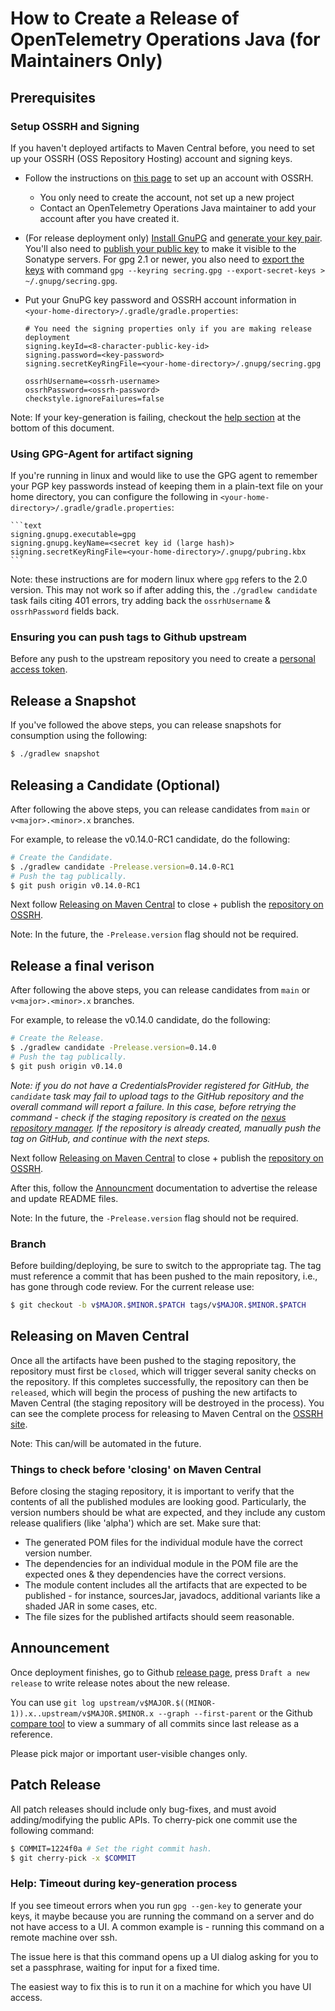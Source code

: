 # How to Create a Release of OpenTelemetry Operations Java (for Maintainers Only)

## Prerequisites

### Setup OSSRH and Signing

If you haven't deployed artifacts to Maven Central before, you need to set up
your OSSRH (OSS Repository Hosting) account and signing keys.

- Follow the instructions on [this
  page](http://central.sonatype.org/pages/ossrh-guide.html) to set up an account
  with OSSRH.
  - You only need to create the account, not set up a new project
  - Contact an OpenTelemetry Operations Java maintainer to add your account
        after you have created it.
- (For release deployment only) [Install
    GnuPG](http://central.sonatype.org/pages/working-with-pgp-signatures.html#installing-gnupg)
    and [generate your key
    pair](http://central.sonatype.org/pages/working-with-pgp-signatures.html#generating-a-key-pair).
    You'll also need to [publish your public
    key](http://central.sonatype.org/pages/working-with-pgp-signatures.html#distributing-your-public-key)
    to make it visible to the Sonatype servers. For gpg 2.1 or newer, you also
    need to [export the
    keys](https://docs.gradle.org/current/userguide/signing_plugin.html#sec:signatory_credentials)
    with command `gpg --keyring secring.gpg --export-secret-keys >
    ~/.gnupg/secring.gpg`.
- Put your GnuPG key password and OSSRH account information in
  `<your-home-directory>/.gradle/gradle.properties`:

    ```text
    # You need the signing properties only if you are making release deployment
    signing.keyId=<8-character-public-key-id>
    signing.password=<key-password>
    signing.secretKeyRingFile=<your-home-directory>/.gnupg/secring.gpg

    ossrhUsername=<ossrh-username>
    ossrhPassword=<ossrh-password>
    checkstyle.ignoreFailures=false
    ```

Note: If your key-generation is failing, checkout the [help section](#help-timeout-during-key-generation-process) at the bottom of this document.

### Using GPG-Agent for artifact signing

If you're running in linux and would like to use the GPG agent to remember your PGP key passwords instead of keeping them in a plain-text file on your home directory,
you can configure the following in `<your-home-directory>/.gradle/gradle.properties`:

    ```text
    signing.gnupg.executable=gpg
    signing.gnupg.keyName=<secret key id (large hash)>
    signing.secretKeyRingFile=<your-home-directory>/.gnupg/pubring.kbx
    ```

Note: these instructions are for modern linux where `gpg` refers to the 2.0 version. This may not work so if after adding this, the `./gradlew candidate` task fails citing 401 errors, try adding back the `ossrhUsername` & `ossrhPassword` fields back.

### Ensuring you can push tags to Github upstream

Before any push to the upstream repository you need to create a [personal access
token](https://help.github.com/articles/creating-a-personal-access-token-for-the-command-line/).


## Release a Snapshot

If you've followed the above steps, you can release snapshots for consumption using the following:

```bash
$ ./gradlew snapshot
```

## Releasing a Candidate (Optional)

After following the above steps, you can release candidates from `main` or `v<major>.<minor>.x` branches.

For example, to release the v0.14.0-RC1 candidate, do the following:

```bash
# Create the Candidate.
$ ./gradlew candidate -Prelease.version=0.14.0-RC1
# Push the tag publically.
$ git push origin v0.14.0-RC1
```

Next follow [Releasing on Maven Central](#releasing-on-maven-central) to close + publish the
[repository on OSSRH](https://oss.sonatype.org/#stagingRepositories).


Note:  In the future, the `-Prelease.version` flag should not be required.

## Release a final verison

After following the above steps, you can release candidates from `main` or `v<major>.<minor>.x` branches.

For example, to release the v0.14.0 candidate, do the following:

```bash
# Create the Release.
$ ./gradlew candidate -Prelease.version=0.14.0
# Push the tag publically.
$ git push origin v0.14.0
```

*Note: if you do not have a CredentialsProvider registered for GitHub, the `candidate` task may fail to upload tags to the GitHub repository and the overall command will report a failure. In this case, before retrying the command - check if the staging repository is created on the [nexus repository manager](https://oss.sonatype.org/#stagingRepositories). If the repository is already created, manually push the tag on GitHub, and continue with the next steps.*

Next follow [Releasing on Maven Central](#releasing-on-maven-central) to close + publish the
[repository on OSSRH](https://oss.sonatype.org/#stagingRepositories).

After this, follow the [Announcment](#Announcement) documentation to advertise the release and update README files.


Note:  In the future, the `-Prelease.version` flag should not be required.

### Branch

Before building/deploying, be sure to switch to the appropriate tag. The tag
must reference a commit that has been pushed to the main repository, i.e., has
gone through code review. For the current release use:

```bash
$ git checkout -b v$MAJOR.$MINOR.$PATCH tags/v$MAJOR.$MINOR.$PATCH
```

## Releasing on Maven Central

Once all the artifacts have been pushed to the staging repository, the
repository must first be `closed`, which will trigger several sanity checks on
the repository. If this completes successfully, the repository can then be
`released`, which will begin the process of pushing the new artifacts to Maven
Central (the staging repository will be destroyed in the process). You can see
the complete process for releasing to Maven Central on the [OSSRH
site](http://central.sonatype.org/pages/releasing-the-deployment.html).

Note: This can/will be automated in the future.

### Things to check before 'closing' on Maven Central

Before closing the staging repository, it is important to verify that the contents of all the
published modules are looking good. Particularly, the version numbers should be what are expected,
and they include any custom release qualifiers (like 'alpha') which are set. Make sure that:
 - The generated POM files for the individual module have the correct version number.
 - The dependencies for an individual module in the POM file are the expected ones & they dependencies have the correct versions.
 - The module content includes all the artifacts that are expected to be published - for instance, sourcesJar, javadocs, additional variants like a shaded JAR in some cases, etc.
 - The file sizes for the published artifacts should seem reasonable.

## Announcement

Once deployment finishes, go to Github [release
page](https://github.com/GoogleCloudPlatform/opentelemetry-operations-java/releases),
press `Draft a new release` to write release notes about the new release.

You can use `git log upstream/v$MAJOR.$((MINOR-1)).x..upstream/v$MAJOR.$MINOR.x
--graph --first-parent` or the Github [compare
tool](https://github.com/GoogleCloudPlatform/opentelemetry-operations-java/compare/)
to view a summary of all commits since last release as a reference.

Please pick major or important user-visible changes only.

## Patch Release

All patch releases should include only bug-fixes, and must avoid
adding/modifying the public APIs. To cherry-pick one commit use the following
command:

```bash
$ COMMIT=1224f0a # Set the right commit hash.
$ git cherry-pick -x $COMMIT
```

### Help: Timeout during key-generation process
If you see timeout errors when you run `gpg --gen-key` to generate your keys, it maybe because you are running the command on a server and do not have access to a UI. 
A common example is - running this command on a remote machine over ssh. 

The issue here is that this command opens up a UI dialog asking for you to set a passphrase, waiting for input for a fixed time.

The easiest way to fix this is to run it on a machine for which you have UI access.
